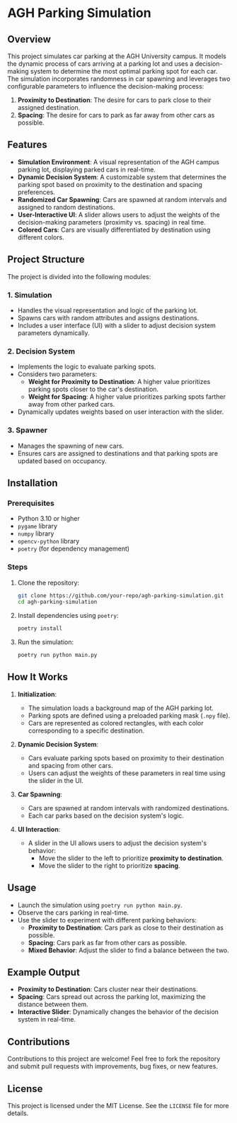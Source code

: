 # AGH Parking Simulation

## Overview

This project simulates car parking at the AGH University campus. It models the dynamic process of cars arriving at a parking lot and uses a decision-making system to determine the most optimal parking spot for each car. The simulation incorporates randomness in car spawning and leverages two configurable parameters to influence the decision-making process:

1. **Proximity to Destination**: The desire for cars to park close to their assigned destination.
2. **Spacing**: The desire for cars to park as far away from other cars as possible.

## Features

- **Simulation Environment**: A visual representation of the AGH campus parking lot, displaying parked cars in real-time.
- **Dynamic Decision System**: A customizable system that determines the parking spot based on proximity to the destination and spacing preferences.
- **Randomized Car Spawning**: Cars are spawned at random intervals and assigned to random destinations.
- **User-Interactive UI**: A slider allows users to adjust the weights of the decision-making parameters (proximity vs. spacing) in real time.
- **Colored Cars**: Cars are visually differentiated by destination using different colors.

## Project Structure

The project is divided into the following modules:

### 1. **Simulation**
- Handles the visual representation and logic of the parking lot.
- Spawns cars with random attributes and assigns destinations.
- Includes a user interface (UI) with a slider to adjust decision system parameters dynamically.

### 2. **Decision System**
- Implements the logic to evaluate parking spots.
- Considers two parameters:
  - **Weight for Proximity to Destination**: A higher value prioritizes parking spots closer to the car's destination.
  - **Weight for Spacing**: A higher value prioritizes parking spots farther away from other parked cars.
- Dynamically updates weights based on user interaction with the slider.

### 3. **Spawner**
- Manages the spawning of new cars.
- Ensures cars are assigned to destinations and that parking spots are updated based on occupancy.

## Installation

### Prerequisites
- Python 3.10 or higher
- `pygame` library
- `numpy` library
- `opencv-python` library
- `poetry` (for dependency management)

### Steps
1. Clone the repository:
   ```bash
   git clone https://github.com/your-repo/agh-parking-simulation.git
   cd agh-parking-simulation
   ```

2. Install dependencies using `poetry`:
   ```bash
   poetry install
   ```

3. Run the simulation:
   ```bash
   poetry run python main.py
   ```

## How It Works

1. **Initialization**:
   - The simulation loads a background map of the AGH parking lot.
   - Parking spots are defined using a preloaded parking mask (`.npy` file).
   - Cars are represented as colored rectangles, with each color corresponding to a specific destination.

2. **Dynamic Decision System**:
   - Cars evaluate parking spots based on proximity to their destination and spacing from other cars.
   - Users can adjust the weights of these parameters in real time using the slider in the UI.

3. **Car Spawning**:
   - Cars are spawned at random intervals with randomized destinations.
   - Each car parks based on the decision system's logic.

4. **UI Interaction**:
   - A slider in the UI allows users to adjust the decision system's behavior:
     - Move the slider to the left to prioritize **proximity to destination**.
     - Move the slider to the right to prioritize **spacing**.

## Usage

- Launch the simulation using `poetry run python main.py`.
- Observe the cars parking in real-time.
- Use the slider to experiment with different parking behaviors:
  - **Proximity to Destination**: Cars park as close to their destination as possible.
  - **Spacing**: Cars park as far from other cars as possible.
  - **Mixed Behavior**: Adjust the slider to find a balance between the two.

## Example Output

- **Proximity to Destination**:
  Cars cluster near their destinations.
- **Spacing**:
  Cars spread out across the parking lot, maximizing the distance between them.
- **Interactive Slider**:
  Dynamically changes the behavior of the decision system in real-time.

## Contributions

Contributions to this project are welcome! Feel free to fork the repository and submit pull requests with improvements, bug fixes, or new features.

## License

This project is licensed under the MIT License. See the `LICENSE` file for more details.
